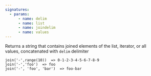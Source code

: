 ```yaml
---
signatures:
  - params:
      - name: delim
      - name: list
      - name: joindelim
      - name: values
---
```


Returns a string that contains joined elements of the list, iterator, or all
values, concatenated with `delim` delimiter

```scarpet
join('-',range(10))  => 0-1-2-3-4-5-6-7-8-9
join('-','foo')  => foo
join('-', 'foo', 'bar')  => foo-bar
```
